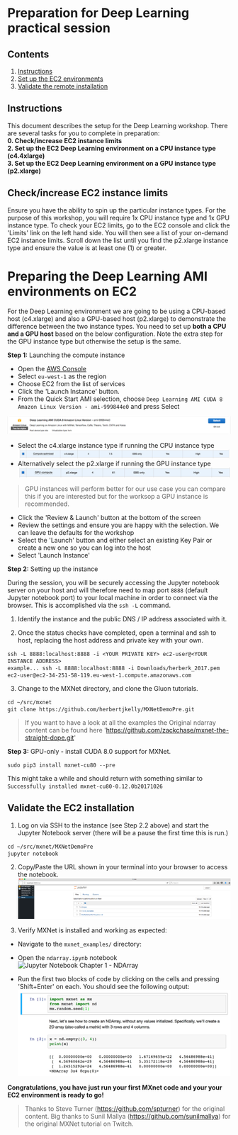 # Preparation for Deep Learning practical session


## Contents
1.  [Instructions](#instructions)
2.	[Set up the EC2 environments](#ec2env)
3.  [Validate the remote installation](#remotevalidate)


## Instructions <a name="instructions"></a>
This document describes the setup for the Deep Learning workshop. There are several tasks for you to complete in preparation:    
**0. Check/increase EC2 instance limits**   
**2. Set up the EC2 Deep Learning environment on a CPU instance type (c4.4xlarge)**  
**3. Set up the EC2 Deep Learning environment on a GPU instance type (p2.xlarge)**

## Check/increase EC2 instance limits
Ensure you have the ability to spin up the particular instance types. For the purpose of this workshop, you will require 1x CPU instance type and 1x GPU instance type. To check your EC2 limits, go to the EC2 console and click the 'Limits' link on the left hand side. You will then see a list of your on-demand EC2 instance limits. Scroll down the list until you find the p2.xlarge instance type and ensure the value is at least one (1) or greater.

# Preparing the Deep Learning AMI environments on EC2 <a name="ec2env"></a>

For the Deep Learning environment we are going to be using a CPU-based host (c4.xlarge) and also a GPU-based host (p2.xlarge) to demonstrate the difference between the two instance types. You need to set up **both a CPU and a GPU host** based on the below configuration. Note the extra step for the GPU instance type but otherwise the setup is the same.

**Step 1:** Launching the compute instance
- Open the [AWS Console](https://console.aws.amazon.com/console/home)
- Select `eu-west-1` as the region
- Choose EC2 from the list of services
- Click the 'Launch Instance' button.
- From the Quick Start AMI selection, choose `Deep Learning AMI CUDA 8 Amazon Linux Version - ami-999844e0` and press Select

![Amazon Linux Deep Learning AMI with Cuda 8](./images/Ami.png "Amazon Linux Deep Learning AMI with Cuda 8")

- Select the c4.xlarge instance type if running the CPU instance type
![c4.xlarge instance](./images/c4.xlarge.jpg "c4.xlarge instance")
- Alternatively select the p2.xlarge if running the GPU instance type
![p2.xlarge instance](./images/p2.xlarge.jpg "p2.xlarge instance")

> GPU instances will perform better for our use case you can compare this if you are interested but for the worksop a GPU instance is recommended.

- Click the 'Review & Launch' button at the bottom of the screen
- Review the settings and ensure you are happy with the selection. We can leave the defaults for the workshop
- Select the 'Launch' button and either select an existing Key Pair or create a new one so you can log into the host
- Select 'Launch Instance'

**Step 2:** Setting up the instance

During the session, you will be securely accessing the Jupyter notebook server on your host and will therefore need to map port `8888` (default Jupyter notebook port) to your local machine in order to connect via the browser. This is accomplished via the `ssh -L` command.

1. Identify the instance and the public DNS / IP address associated with it.

2. Once the status checks have completed, open a terminal and ssh to host, replacing the host address and private key with your own.
```
ssh -L 8888:localhost:8888 -i <YOUR PRIVATE KEY> ec2-user@<YOUR INSTANCE ADDRESS>
example... ssh -L 8888:localhost:8888 -i Downloads/herberk_2017.pem ec2-user@ec2-34-251-58-119.eu-west-1.compute.amazonaws.com
```

3. Change to the MXNet directory, and clone the Gluon tutorials.
```
cd ~/src/mxnet
git clone https://github.com/herbertjkelly/MXNetDemoPre.git
```

> If you want to have a look at all the examples the Original ndarray content can be found here 'https://github.com/zackchase/mxnet-the-straight-dope.git'

**Step 3:** GPU-only - install CUDA 8.0 support for MXNet.
```
sudo pip3 install mxnet-cu80 --pre
```
 This might take a while and should return with something similar to ``` Successfully installed mxnet-cu80-0.12.0b20171026 ```


## Validate the EC2 installation <a name="remotevalidate"></a>

1. Log on via SSH to the instance (see Step 2.2 above) and start the Jupyter Notebook server (there will be a pause the first time this is run.)
```
cd ~/src/mxnet/MXNetDemoPre
jupyter notebook
```

2. Copy/Paste the URL shown in your terminal into your browser to access the notebook.
![Jupyter Notebook directory](./images/Screen1.png "Jupyter Notebook directory")

3. Verify MXNet is installed and working as expected:

- Navigate to the `mxnet_examples/` directory:
- Open the `ndarray.ipynb` notebook
![Jupyter Notebook Chapter 1 - NDArray](./images/Screen3 "Jupyter Notebook Chapter 1 - NDArray")

- Run the first two blocks of code by clicking on the cells and pressing 'Shift+Enter' on each. You should see the following output:
![Jupyter Notebook Chapter 1 - NDArray Code](./images/jupyterbrowserndarrycode.jpg "Jupyter Notebook Chapter 1 - NDArray Code")

**Congratulations, you have just run your first MXnet code and your your EC2 environment is ready to go!**
> Thanks to Steve Turner (https://github.com/spturner) for the original content.
> Big thanks to Sunil Mallya (https://github.com/sunilmallya) for the original MXNet tutorial on Twitch.
